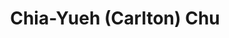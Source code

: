 ---
title: "Chia-Yueh (Carlton) Chu"
presenter_id: chia-yueh_chu
permalink: /member_full_publications/chia-yueh_chu
layout: member_all_publications
---